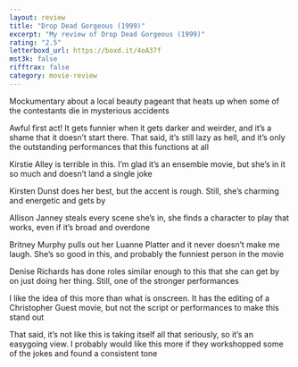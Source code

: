 ```yaml
---
layout: review
title: "Drop Dead Gorgeous (1999)"
excerpt: "My review of Drop Dead Gorgeous (1999)"
rating: "2.5"
letterboxd_url: https://boxd.it/4oA37f
mst3k: false
rifftrax: false
category: movie-review
---
```


Mockumentary about a local beauty pageant that heats up when some of the contestants die in mysterious accidents

Awful first act! It gets funnier when it gets darker and weirder, and it’s a shame that it doesn’t start there. That said, it’s still lazy as hell, and it’s only the outstanding performances that this functions at all

Kirstie Alley is terrible in this. I’m glad it’s an ensemble movie, but she’s in it so much and doesn’t land a single joke

Kirsten Dunst does her best, but the accent is rough. Still, she’s charming and energetic and gets by

Allison Janney steals every scene she’s in, she finds a character to play that works, even if it’s broad and overdone

Britney Murphy pulls out her Luanne Platter and it never doesn’t make me laugh. She’s so good in this, and probably the funniest person in the movie

Denise Richards has done roles similar enough to this that she can get by on just doing her thing. Still, one of the stronger performances

I like the idea of this more than what is onscreen. It has the editing of a Christopher Guest movie, but not the script or performances to make this stand out

That said, it’s not like this is taking itself all that seriously, so it’s an easygoing view. I probably would like this more if they workshopped some of the jokes and found a consistent tone
